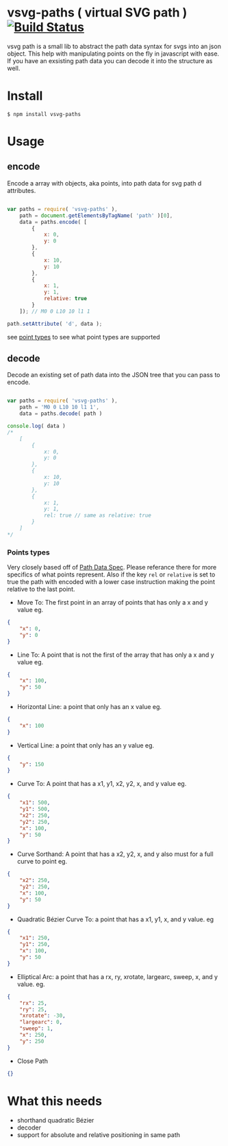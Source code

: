 # vsvg-paths ( virtual SVG path )  [![Build Status](https://travis-ci.org/jcblw/vsvg-paths.svg?branch=master)](https://travis-ci.org/jcblw/vsvg-paths)

vsvg path is a small lib to abstract the path data syntax for svgs into an json object. This help with manipulating points on the fly in javascript with ease. If you have an exsisting path data you can decode it into the structure as well.

# Install

    $ npm install vsvg-paths 

# Usage

## encode

Encode a array with objects, aka points, into path data for svg path d attributes. 

```javascript

var paths = require( 'vsvg-paths' ),
    path = document.getElementsByTagName( 'path' )[0],
    data = paths.encode( [
        {
            x: 0,
            y: 0
        },
        {
            x: 10,
            y: 10
        },
        {
            x: 1,
            y: 1,
            relative: true 
        }
    ]); // M0 0 L10 10 l1 1

path.setAttribute( 'd', data );
```

see [point types](#points-types) to see what point types are supported

## decode

Decode an existing set of path data into the JSON tree that you can pass to encode.

```javascript

var paths = require( 'vsvg-paths' ),
    path = 'M0 0 L10 10 l1 1',
    data = paths.decode( path )

console.log( data ) 
/*  
    [
        {
            x: 0,
            y: 0
        },
        {
            x: 10,
            y: 10
        },
        {
            x: 1,
            y: 1,
            rel: true // same as relative: true
        }
    ]
*/
```

### Points types

Very closely based off of [Path Data Spec](http://www.w3.org/TR/SVG/paths.html#PathData). Please referance there for more specifics of what points represent. Also if the key `rel` or `relative` is set to true the path with encoded with a lower case instruction making the point relative to the last point.

- Move To: The first point in an array of points that has only a x and y value eg.
```json
{
    "x": 0,
    "y": 0
}
```
- Line To: A point that is not the first of the array that has only a x and y value eg.
```json
{
    "x": 100,
    "y": 50
}
```
- Horizontal Line: a point that only has an x value eg.
```json
{
    "x": 100
}
```
- Vertical Line: a point that only has an y value eg.
```json
{
    "y": 150
}
```
- Curve To: A point that has a x1, y1, x2, y2, x, and y value eg.
```json
{
    "x1": 500,
    "y1": 500,
    "x2": 250,
    "y2": 250,
    "x": 100,
    "y": 50
}
```
- Curve Sorthand: A point that has a x2, y2, x, and y also must for a full curve to point eg.
```json
{
    "x2": 250,
    "y2": 250,
    "x": 100,
    "y": 50
}
```
- Quadratic Bézier Curve To: a point that has a x1, y1, x, and y value. eg
```json
{
    "x1": 250,
    "y1": 250,
    "x": 100,
    "y": 50
}
```
- Elliptical Arc: a point that has a rx, ry, xrotate, largearc, sweep, x, and y value. eg.
```json
{
    "rx": 25,
    "ry": 25,
    "xrotate": -30,
    "largearc": 0,
    "sweep": 1,
    "x": 250,
    "y": 250
}
```
- Close Path
```json
{}
```
# What this needs

- shorthand quadratic Bézier 
- decoder
- support for absolute and relative positioning in same path
